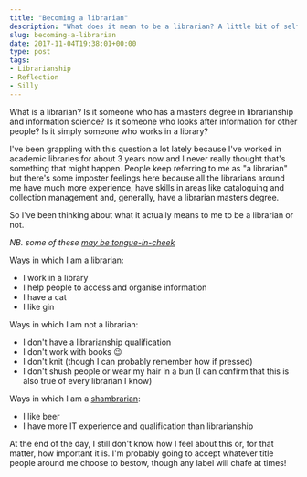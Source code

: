 ```yaml
---
title: "Becoming a librarian"
description: "What does it mean to be a librarian? A little bit of self-reflective fun for the weekend."
slug: becoming-a-librarian
date: 2017-11-04T19:38:01+00:00
type: post
tags:
- Librarianship
- Reflection
- Silly
---
```



What is a librarian?
Is it someone who has a masters degree
in librarianship and information science?
Is it someone who looks after information for other people?
Is it simply someone who works in a library?

I've been grappling with this question a lot lately
because I've worked in academic libraries for about 3 years now
and I never really thought that's something that might happen.
People keep referring to me as "a librarian"
but there's some imposter feelings here because
all the librarians around me have much more experience,
have skills in areas like cataloguing and collection management
and, generally, have a librarian masters degree.

So I've been thinking about what it actually means to me
to be a librarian or not.

*NB. some of these [may be tongue-in-cheek](https://www.flickr.com/photos/thewikiman/5954429160/sizes/l/in/photostream/)*

Ways in which I am a librarian:

- I work in a library
- I help people to access and organise information
- I have a cat
- I like gin

Ways in which I am not a librarian:

- I don't have a librarianship qualification
- I don't work with books 😉
- I don't knit (though I can probably remember how if pressed)
- I don't shush people or wear my hair in a bun (I can confirm that this is also true of every librarian I know)

Ways in which I am a [shambrarian](https://www.urbandictionary.com/define.php?term=Shambrarian):

- I like beer
- I have more IT experience and qualification than librarianship

At the end of the day,
I still don't know how I feel about this
or, for that matter, how important it is.
I'm probably going to accept whatever title people around me choose to bestow,
though any label will chafe at times!
